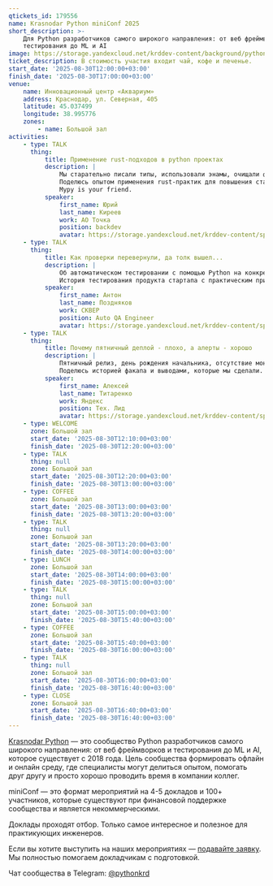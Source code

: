 ```yaml
---
qtickets_id: 179556
name: Krasnodar Python miniConf 2025
short_description: >-
    Для Python разработчиков самого широкого направления: от веб фреймворков и
    тестирования до ML и AI
image: https://storage.yandexcloud.net/krddev-content/background/python.jpg
ticket_description: В стоимость участия входит чай, кофе и печенье.
start_date: '2025-08-30T12:00:00+03:00'
finish_date: '2025-08-30T17:00:00+03:00'
venue:
    name: Инновационный центр «Аквариум»
    address: Краснодар, ул. Северная, 405
    latitude: 45.037499
    longitude: 38.995776
    zones:
        - name: Большой зал
activities:
    - type: TALK
      thing:
          title: Применение rust-подходов в python проектах
          description: |
              Мы старательно писали типы, использовали энамы, очищали функции, ограничивали исключения и наследование, закручивали гайки на пайплайнах.  
              Поделюсь опытом применения rust-практик для повышения стабильности и поддерживаемости работающего python-проекта.  
              Mypy is your friend.
          speaker:
              first_name: Юрий
              last_name: Киреев
              work: АО Точка
              position: backdev
              avatar: https://storage.yandexcloud.net/krddev-content/speakers/jurij-kireev.jpg
    - type: TALK
      thing:
          title: Как проверки перевернули, да толк вышел...
          description: |
              Об автоматическом тестировании с помощью Python на конкретном примере перевернутой пирамиды Маслоу.  
              История тестирования продукта стартапа с практическим применением pytest, selenium, appium и щепотки ИИ.
          speaker:
              first_name: Антон
              last_name: Поздняков
              work: СКВЕР
              position: Auto QA Engineer
              avatar: https://storage.yandexcloud.net/krddev-content/speakers/anton-pozdnjakov.jpg
    - type: TALK
      thing:
          title: Почему пятничный деплой - плохо, а алерты - хорошо
          description: |
              Пятничный релиз, день рождения начальника, отсутствие мониторинга — что могло пойти не так? Или как один инцидент заставил нас целиком пересмотреть подход к сопровождению сервисов на проде.  
              Поделюсь историей факапа и выводами, которые мы сделали.
          speaker:
              first_name: Алексей
              last_name: Титаренко
              work: Яндекс
              position: Тех. Лид
              avatar: https://storage.yandexcloud.net/krddev-content/speakers/aleksej-titarenko.jpg
    - type: WELCOME
      zone: Большой зал
      start_date: '2025-08-30T12:10:00+03:00'
      finish_date: '2025-08-30T12:20:00+03:00'
    - type: TALK
      thing: null
      zone: Большой зал
      start_date: '2025-08-30T12:20:00+03:00'
      finish_date: '2025-08-30T13:00:00+03:00'
    - type: COFFEE
      zone: Большой зал
      start_date: '2025-08-30T13:00:00+03:00'
      finish_date: '2025-08-30T13:20:00+03:00'
    - type: TALK
      thing: null
      zone: Большой зал
      start_date: '2025-08-30T13:20:00+03:00'
      finish_date: '2025-08-30T14:00:00+03:00'
    - type: LUNCH
      zone: Большой зал
      start_date: '2025-08-30T14:00:00+03:00'
      finish_date: '2025-08-30T15:00:00+03:00'
    - type: TALK
      thing: null
      zone: Большой зал
      start_date: '2025-08-30T15:00:00+03:00'
      finish_date: '2025-08-30T15:40:00+03:00'
    - type: COFFEE
      zone: Большой зал
      start_date: '2025-08-30T15:40:00+03:00'
      finish_date: '2025-08-30T16:00:00+03:00'
    - type: TALK
      thing: null
      zone: Большой зал
      start_date: '2025-08-30T16:00:00+03:00'
      finish_date: '2025-08-30T16:40:00+03:00'
    - type: CLOSE
      zone: Большой зал
      start_date: '2025-08-30T16:40:00+03:00'
      finish_date: '2025-08-30T16:40:00+03:00'
---
```


[Krasnodar Python](https://t.me/pythonkrd) — это сообщество Python разработчиков самого широкого направления: от веб фреймворков и тестирования до ML и AI, которое существует с 2018 года. Цель сообщества формировать офлайн и онлайн среду, где специалисты могут делиться опытом, помогать друг другу и просто хорошо проводить время в компании коллег.

miniConf — это формат мероприятий на 4-5 докладов и 100+ участников, которые существуют при финансовой поддержке сообщества и является некоммерческими.

Доклады проходят отбор. Только самое интересное и полезное для практикующих инженеров.

Если вы хотите выступить на наших мероприятиях — [подавайте заявку](https://krd.dev/cfp). Мы полностью помогаем докладчикам с подготовкой.

Чат сообщества в Telegram: [@pythonkrd](https://t.me/pythonkrd)
